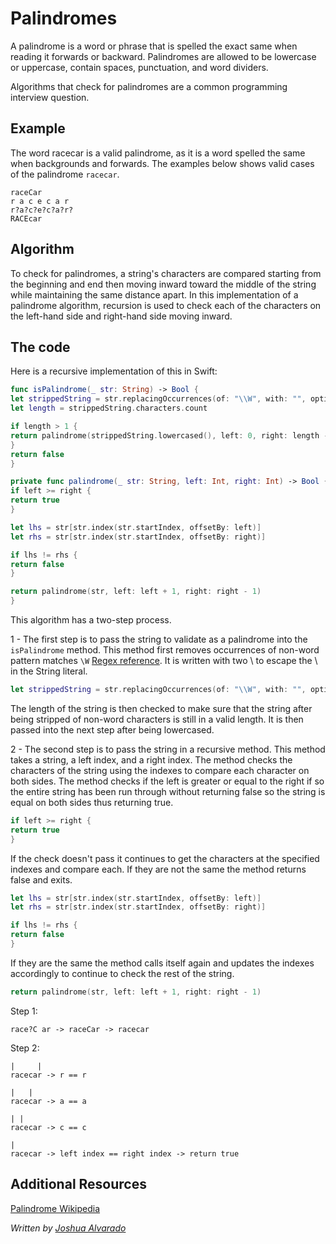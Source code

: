 # Palindromes

A palindrome is a word or phrase that is spelled the exact same when reading it forwards or backward. Palindromes are allowed to be lowercase or uppercase, contain spaces, punctuation, and word dividers.

Algorithms that check for palindromes are a common programming interview question. 

## Example 

The word racecar is a valid palindrome, as it is a word spelled the same when backgrounds and forwards. The examples below shows valid cases of the palindrome `racecar`.

```
raceCar
r a c e c a r
r?a?c?e?c?a?r?
RACEcar
```

## Algorithm 

To check for palindromes, a string's characters are compared starting from the beginning and end then moving inward toward the middle of the string while maintaining the same distance apart. In this implementation of a palindrome algorithm, recursion is used to check each of the characters on the left-hand side and right-hand side moving inward.

## The code 

Here is a recursive implementation of this in Swift: 

```swift
func isPalindrome(_ str: String) -> Bool {
let strippedString = str.replacingOccurrences(of: "\\W", with: "", options: .regularExpression, range: nil)
let length = strippedString.characters.count

if length > 1 {
return palindrome(strippedString.lowercased(), left: 0, right: length - 1)
}
return false
}

private func palindrome(_ str: String, left: Int, right: Int) -> Bool {
if left >= right {
return true
}

let lhs = str[str.index(str.startIndex, offsetBy: left)]
let rhs = str[str.index(str.startIndex, offsetBy: right)]

if lhs != rhs {
return false
}

return palindrome(str, left: left + 1, right: right - 1)
}
```

This algorithm has a two-step process.

1 - The first step is to pass the string to validate as a palindrome into the `isPalindrome` method. This method first removes occurrences of non-word pattern matches `\W` [Regex reference](http://regexr.com). It is written with two \\ to escape the \ in the String literal. 

```swift
let strippedString = str.replacingOccurrences(of: "\\W", with: "", options: .regularExpression, range: nil)
```

The length of the string is then checked to make sure that the string after being stripped of non-word characters is still in a valid length. It is then passed into the next step after being lowercased.

2 - The second step is to pass the string in a recursive method. This method takes a string, a left index, and a right index. The method checks the characters of the string using the indexes to compare each character on both sides. The method checks if the left is greater or equal to the right if so the entire string has been run through without returning false so the string is equal on both sides thus returning true. 
```swift
if left >= right {
return true
}
```
If the check doesn't pass it continues to get the characters at the specified indexes and compare each. If they are not the same the method returns false and exits. 
```swift
let lhs = str[str.index(str.startIndex, offsetBy: left)]
let rhs = str[str.index(str.startIndex, offsetBy: right)]

if lhs != rhs {
return false
}
```
If they are the same the method calls itself again and updates the indexes accordingly to continue to check the rest of the string. 
```swift
return palindrome(str, left: left + 1, right: right - 1)
```

Step 1:

`race?C ar -> raceCar -> racecar`

Step 2:
```
|     |
racecar -> r == r

|   |
racecar -> a == a

| |
racecar -> c == c

|
racecar -> left index == right index -> return true
```

## Additional Resources

[Palindrome Wikipedia](https://en.wikipedia.org/wiki/Palindrome)


*Written by [Joshua Alvarado](https://github.com/https://github.com/lostatseajoshua)*
